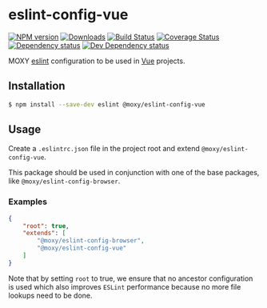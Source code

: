 # eslint-config-vue

[![NPM version][npm-image]][npm-url] [![Downloads][downloads-image]][npm-url] [![Build Status][travis-image]][travis-url] [![Coverage Status][codecov-image]][codecov-url] [![Dependency status][david-dm-image]][david-dm-url] [![Dev Dependency status][david-dm-dev-image]][david-dm-dev-url]

[npm-url]:https://npmjs.org/package/@moxy/eslint-config-vue
[npm-image]:https://img.shields.io/npm/v/@moxy/eslint-config-vue.svg
[downloads-image]:https://img.shields.io/npm/dm/@moxy/eslint-config-vue.svg
[travis-url]:https://travis-ci.org/moxystudio/eslint-config-vue
[travis-image]:https://img.shields.io/travis/moxystudio/eslint-config-vue/master.svg
[codecov-url]:https://codecov.io/gh/moxystudio/eslint-config-vue
[codecov-image]:https://img.shields.io/codecov/c/github/moxystudio/eslint-config-vue/master.svg
[david-dm-url]:https://david-dm.org/moxystudio/eslint-config-vue
[david-dm-image]:https://img.shields.io/david/moxystudio/eslint-config-vue.svg
[david-dm-dev-url]:https://david-dm.org/moxystudio/eslint-config-vue?type=dev
[david-dm-dev-image]:https://img.shields.io/david/dev/moxystudio/eslint-config-vue.svg

MOXY [eslint](http://eslint.org/) configuration to be used in [Vue](https://vuejs.org) projects.

## Installation

```sh
$ npm install --save-dev eslint @moxy/eslint-config-vue
```

## Usage

Create a `.eslintrc.json` file in the project root and extend `@moxy/eslint-config-vue`.

This package should be used in conjunction with one of the base packages, like `@moxy/eslint-config-browser`.

### Examples

```json
{
    "root": true,
    "extends": [
        "@moxy/eslint-config-browser",
        "@moxy/eslint-config-vue"
    ]
}
```

Note that by setting `root` to true, we ensure that no ancestor configuration is used which also improves `ESLint` performance because no more file lookups need to be done.
